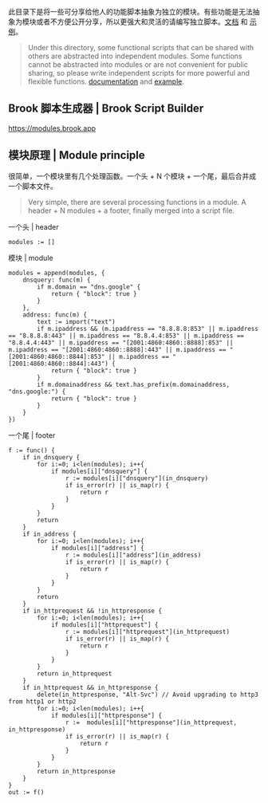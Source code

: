 此目录下是将一些可分享给他人的功能脚本抽象为独立的模块。有些功能是无法抽象为模块或者不方便公开分享，所以更强大和灵活的请编写独立脚本。[文档](https://brook.app) 和 [示例](https://github.com/txthinking/bypass)。

> Under this directory, some functional scripts that can be shared with others are abstracted into independent modules. Some functions cannot be abstracted into modules or are not convenient for public sharing, so please write independent scripts for more powerful and flexible functions. [documentation](https://brook.app) and [example](https://github.com/txthinking/bypass).

## Brook 脚本生成器 | Brook Script Builder

https://modules.brook.app

## 模块原理 | Module principle

很简单，一个模块里有几个处理函数。一个头 + N 个模块 + 一个尾，最后合并成一个脚本文件。

> Very simple, there are several processing functions in a module. A header + N modules + a footer, finally merged into a script file.

一个头 | header

```
modules := []
```

模块 | module

```
modules = append(modules, {
    dnsquery: func(m) {
        if m.domain == "dns.google" {
            return { "block": true }
        }
    },
    address: func(m) {
        text := import("text")
        if m.ipaddress && (m.ipaddress == "8.8.8.8:853" || m.ipaddress == "8.8.8.8:443" || m.ipaddress == "8.8.4.4:853" || m.ipaddress == "8.8.4.4:443" || m.ipaddress == "[2001:4860:4860::8888]:853" || m.ipaddress == "[2001:4860:4860::8888]:443" || m.ipaddress == "[2001:4860:4860::8844]:853" || m.ipaddress == "[2001:4860:4860::8844]:443") {
            return { "block": true }
        }
        if m.domainaddress && text.has_prefix(m.domainaddress, "dns.google:") {
            return { "block": true }
        }
    }
})
```

一个尾 | footer

```
f := func() {
    if in_dnsquery {
        for i:=0; i<len(modules); i++{
            if modules[i]["dnsquery"] {
                r := modules[i]["dnsquery"](in_dnsquery)
                if is_error(r) || is_map(r) {
                    return r
                }
            }
        }
        return
    }
    if in_address {
        for i:=0; i<len(modules); i++{
            if modules[i]["address"] {
                r := modules[i]["address"](in_address)
                if is_error(r) || is_map(r) {
                    return r
                }
            }
        }
        return
    }
    if in_httprequest && !in_httpresponse {
        for i:=0; i<len(modules); i++{
            if modules[i]["httprequest"] {
                r := modules[i]["httprequest"](in_httprequest)
                if is_error(r) || is_map(r) {
                    return r
                }
            }
        }
        return in_httprequest
    }
    if in_httprequest && in_httpresponse {
        delete(in_httpresponse, "Alt-Svc") // Avoid upgrading to http3 from http1 or http2
        for i:=0; i<len(modules); i++{
            if modules[i]["httpresponse"] {
                r :=  modules[i]["httpresponse"](in_httprequest, in_httpresponse)
                if is_error(r) || is_map(r) {
                    return r
                }
            }
        }
        return in_httpresponse
    }
}
out := f()
```
